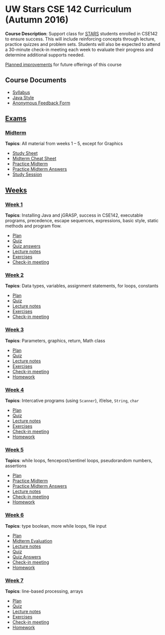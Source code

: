 # UW Stars CSE 142 Curriculum (Autumn 2016)

__Course Description__: Support class for [STARS](https://www.engr.washington.edu/current/stars) students enrolled in CSE142 to ensure success. This will include reinforcing concepts through lecture, practice quizzes and problem sets. Students will also be expected to attend a 30-minute check-in meeting each week to evaluate their progress and determine additional supports needed.

[Planned improvements](improve.md) for future offerings of this course

## Course Documents
* [Syllabus](syllabus.md)
* [Java Style](style.md)
* [Anonymous Feedback Form](https://goo.gl/forms/GENVWFVRAA0uEdWa2)

## [Exams](exams)
### [Midterm](exams/midterm)
__Topics__: All material from weeks 1 – 5, except for Graphics
* [Study Sheet](exams/midterm/study-sheet.md)
* [Midterm Cheat Sheet](exams/midterm/midterm-cheat-sheet.md)
* [Practice Midterm](exams/midterm/practice-midterm.md)
* [Practice Midterm Answers](exams/midterm/practice-midterm-answers.md)
* [Study Session](exams/midterm/study-session)

## [Weeks](weeks)
### [Week 1](weeks/week1)
__Topics__: Installing Java and jGRASP, success in CSE142, executable programs, precedence, escape sequences, expressions, basic style, static methods and program flow.
* [Plan](weeks/week1/plan.md)
* [Quiz](weeks/week1/quiz.md)
* [Quiz answers](weeks/week1/quiz-answers.md)
* [Lecture notes](weeks/week1/lecture-notes.md)
* [Exercises](weeks/week1/exercises.md)
* [Check-in meeting](weeks/week1/check-in-meeting.md)

### [Week 2](weeks/week2)
__Topics__: Data types, variables, assignment statements, for loops, constants
* [Plan](weeks/week2/plan.md)
* [Quiz](weeks/week2/quiz.md)
* [Lecture notes](weeks/week2/lecture-notes.md)
* [Exercises](weeks/week2/exercises.md)
* [Check-in meeting](weeks/week2/check-in-meeting.md)

### [Week 3](weeks/week3)
__Topics__: Parameters, graphics, return, Math class
* [Plan](weeks/week3/plan.md)
* [Quiz](weeks/week3/quiz.md)
* [Lecture notes](weeks/week3/lecture-notes.md)
* [Exercises](weeks/week3/exercises.md)
* [Check-in meeting](weeks/week3/check-in-meeting.md)
* [Homework](weeks/week3/homework.md)

### [Week 4](weeks/week4)
__Topics__: Intercative programs (using `Scanner`), if/else, `String`, `char`
* [Plan](weeks/week4/plan.md)
* [Quiz](weeks/week4/quiz.md)
* [Lecture notes](weeks/week4/lecture-notes.md)
* [Exercises](weeks/week4/exercises.md)
* [Check-in meeting](weeks/week4/check-in-meeting.md)
* [Homework](weeks/week4/homework.md)

### [Week 5](weeks/week5)
__Topics__: while loops, fencepost/sentinel loops, pseudorandom numbers, assertions
* [Plan](weeks/week5/plan.md)
* [Practice Midterm](exams/midterm/practice-midterm.md)
* [Practice Midterm Answers](exams/midterm/practice-midterm-answers.md)
* [Lecture notes](weeks/week5/lecture-notes.md)
* [Check-in meeting](weeks/week5/check-in-meeting.md)
* [Homework](weeks/week5/homework.md)

### [Week 6](weeks/week6)
__Topics__: type boolean, more while loops, file input
* [Plan](weeks/week6/plan.md)
* [Midterm Evaluation](weeks/week6/midterm-evaluation.md)
* [Lecture notes](weeks/week6/lecture-notes.md)
* [Quiz](weeks/week6/quiz.md)
* [Quiz Answers](weeks/week6/quiz-answers.md)
* [Check-in meeting](weeks/week6/check-in-meeting.md)
* [Homework](weeks/week6/homework.md)

### [Week 7](weeks/week7)
__Topics__: line-based processing, arrays
* [Plan](weeks/week7/plan.md)
* [Quiz](weeks/week7/quiz.md)
* [Lecture notes](weeks/week7/lecture-notes.md)
* [Exercises](weeks/week7/exercises.md)
* [Check-in meeting](weeks/week7/check-in-meeting.md)
* [Homework](weeks/week7/homework.md)

